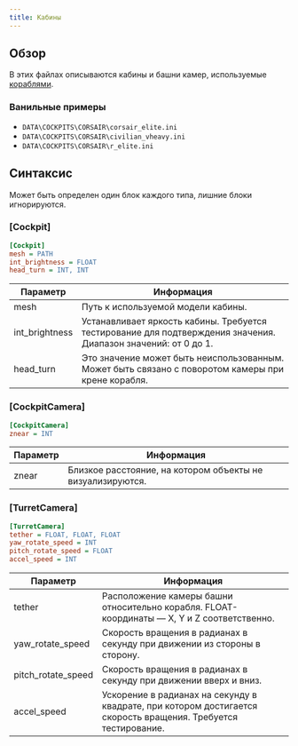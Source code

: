```yaml
---
title: Кабины
---
```


## Обзор

В этих файлах описываются кабины и башни камер, используемые [кораблями](ships.md).

### Ванильные примеры

* `DATA\COCKPITS\CORSAIR\corsair_elite.ini`
* `DATA\COCKPITS\CORSAIR\civilian_vheavy.ini`
* `DATA\COCKPITS\CORSAIR\r_elite.ini`

## Синтаксис

Может быть определен один блок каждого типа, лишние блоки игнорируются.

### [Cockpit]

```ini
[Cockpit]
mesh = PATH
int_brightness = FLOAT
head_turn = INT, INT
```

| Параметр      | Информация                                                                                  |
| -------------- | -------------------------------------------------------------------------------------------- |
| mesh           | Путь к используемой модели кабины.                                                          |
| int_brightness | Устанавливает яркость кабины. Требуется тестирование для подтверждения значения. Диапазон значений: от 0 до 1. |
| head_turn      | Это значение может быть неиспользованным. Может быть связано с поворотом камеры при крене корабля.                  |

### [CockpitCamera]

```ini
[CockpitCamera]
znear = INT
```

| Параметр | Информация                                      |
| --------- | ------------------------------------------------ |
| znear     | Близкое расстояние, на котором объекты не визуализируются. |


### [TurretCamera]

```ini
[TurretCamera]
tether = FLOAT, FLOAT, FLOAT
yaw_rotate_speed = INT
pitch_rotate_speed = FLOAT
accel_speed = INT
```

| Параметр          | Информация                                                                                          |
| ------------------ | ---------------------------------------------------------------------------------------------------- |
| tether             | Расположение камеры башни относительно корабля. FLOAT-координаты — X, Y и Z соответственно.     |
| yaw_rotate_speed   | Скорость вращения в радианах в секунду при движении из стороны в сторону.                                   |
| pitch_rotate_speed | Скорость вращения в радианах в секунду при движении вверх и вниз.                                         |
| accel_speed        | Ускорение в радианах на секунду в квадрате, при котором достигается скорость вращения. Требуется тестирование. |
